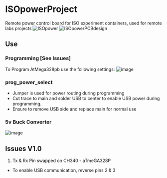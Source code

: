 # ISOpowerProject
 Remote power control board for ISO experiment containers, used for remote labs projects
![ISOpower](https://user-images.githubusercontent.com/97303986/158610534-c0feec4a-f649-47c7-bc71-ae8b51f817a3.png)
![ISOpowerPCBdesign](https://user-images.githubusercontent.com/97303986/158610818-84cbbe2c-e711-4a15-b655-8e105aa62b4e.png)

## Use

### Programming [See Issues]
 To Program AtMega328pb use the following settings:
 ![image](https://user-images.githubusercontent.com/97303986/215501065-3e046d87-5a4b-4112-b600-7a21c6165ee1.png)

 

### prog_power_select

- Jumper is used for power routing during programming
- Cut trace to main and solder USB to center to enable USB power during programming.
- Ensure to remove USB side and replace main for normal use

### 5v Buck Converter
![image](https://user-images.githubusercontent.com/97303986/233372301-b49ece21-e5c7-4770-9f9d-a921e56cfa48.png)


## Issues V1.0

1. Tx & Rx Pin swapped on CH340 - aTmeGA328P
 - To enable USB communication, reverse pins 2 & 3
